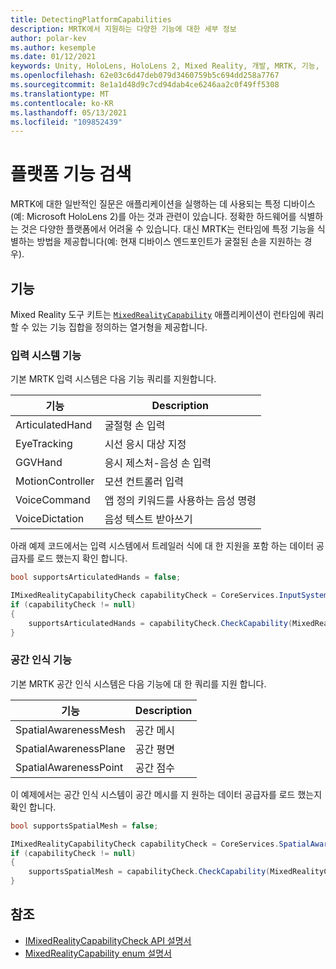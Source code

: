 ```yaml
---
title: DetectingPlatformCapabilities
description: MRTK에서 지원하는 다양한 기능에 대한 세부 정보
author: polar-kev
ms.author: kesemple
ms.date: 01/12/2021
keywords: Unity, HoloLens, HoloLens 2, Mixed Reality, 개발, MRTK, 기능,
ms.openlocfilehash: 62e03c6d47deb079d3460759b5c694dd258a7767
ms.sourcegitcommit: 8e1a1d48d9c7cd94dab4ce6246aa2c0f49ff5308
ms.translationtype: MT
ms.contentlocale: ko-KR
ms.lasthandoff: 05/13/2021
ms.locfileid: "109852439"
---
```

# <a name="detecting-platform-capabilities"></a>플랫폼 기능 검색

MRTK에 대한 일반적인 질문은 애플리케이션을 실행하는 데 사용되는 특정 디바이스(예: Microsoft HoloLens 2)를 아는 것과 관련이 있습니다. 정확한 하드웨어를 식별하는 것은 다양한 플랫폼에서 어려울 수 있습니다. 대신 MRTK는 런타임에 특정 기능을 식별하는 방법을 제공합니다(예: 현재 디바이스 엔드포인트가 굴절된 손을 지원하는 경우).

## <a name="capabilities"></a>기능

Mixed Reality 도구 키트는 [`MixedRealityCapability`](xref:Microsoft.MixedReality.Toolkit.MixedRealityCapability) 애플리케이션이 런타임에 쿼리할 수 있는 기능 집합을 정의하는 열거형을 제공합니다.

### <a name="input-system-capabilities"></a>입력 시스템 기능

기본 MRTK 입력 시스템은 다음 기능 쿼리를 지원합니다.

| 기능 | Description |
|---|---|
| ArticulatedHand | 굴절형 손 입력 |
| EyeTracking | 시선 응시 대상 지정 |
| GGVHand | 응시 제스처-음성 손 입력 |
| MotionController | 모션 컨트롤러 입력 |
| VoiceCommand | 앱 정의 키워드를 사용하는 음성 명령 |
| VoiceDictation | 음성 텍스트 받아쓰기 |

아래 예제 코드에서는 입력 시스템에서 트레일러 식에 대 한 지원을 포함 하는 데이터 공급자를 로드 했는지 확인 합니다.

```c#
bool supportsArticulatedHands = false;

IMixedRealityCapabilityCheck capabilityCheck = CoreServices.InputSystem as IMixedRealityCapabilityCheck;
if (capabilityCheck != null)
{
    supportsArticulatedHands = capabilityCheck.CheckCapability(MixedRealityCapability.ArticulatedHand);
}
```

### <a name="spatial-awareness-capabilities"></a>공간 인식 기능

기본 MRTK 공간 인식 시스템은 다음 기능에 대 한 쿼리를 지원 합니다.

| 기능 | Description |
|---|---|
| SpatialAwarenessMesh | 공간 메시 |
| SpatialAwarenessPlane | 공간 평면 |
| SpatialAwarenessPoint | 공간 점수 |

이 예제에서는 공간 인식 시스템이 공간 메시를 지 원하는 데이터 공급자를 로드 했는지 확인 합니다.

```c#
bool supportsSpatialMesh = false;

IMixedRealityCapabilityCheck capabilityCheck = CoreServices.SpatialAwarenessSystem as IMixedRealityCapabilityCheck;
if (capabilityCheck != null)
{
    supportsSpatialMesh = capabilityCheck.CheckCapability(MixedRealityCapability.SpatialAwarenessMesh);
}
```

## <a name="see-also"></a>참조

- [IMixedRealityCapabilityCheck API 설명서](xref:Microsoft.MixedReality.Toolkit.IMixedRealityCapabilityCheck)
- [MixedRealityCapability enum 설명서](xref:Microsoft.MixedReality.Toolkit.MixedRealityCapability)
